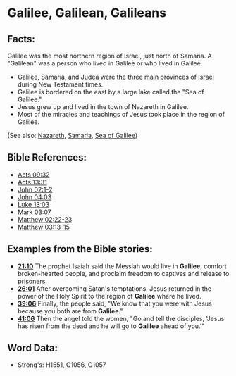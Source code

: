 # Galilee, Galilean, Galileans #

## Facts: ##

Galilee was the most northern region of Israel, just north of Samaria. A "Galilean" was a person who lived in Galilee or who lived in Galilee.

* Galilee, Samaria, and Judea were the three main provinces of Israel during New Testament times.
* Galilee is bordered on the east by a large lake called the "Sea of Galilee."
* Jesus grew up and lived in the town of Nazareth in Galilee.
* Most of the miracles and teachings of Jesus took place in the region of Galilee.

(See also: [Nazareth](../names/nazareth.md), [Samaria](../names/samaria.md), [Sea of Galilee](../names/seaofgalilee.md))

## Bible References: ##

* [Acts 09:32](rc://en/tn/help/act/09/32)
* [Acts 13:31](rc://en/tn/help/act/13/31)
* [John 02:1-2](rc://en/tn/help/jhn/02/01)
* [John 04:03](rc://en/tn/help/jhn/04/03)
* [Luke 13:03](rc://en/tn/help/luk/13/03)
* [Mark 03:07](rc://en/tn/help/mrk/03/07)
* [Matthew 02:22-23](rc://en/tn/help/mat/02/22)
* [Matthew 03:13-15](rc://en/tn/help/mat/03/13)

## Examples from the Bible stories: ##

* __[21:10](rc://en/tn/help/obs/21/10)__ The prophet Isaiah said the Messiah would live in __Galilee__, comfort broken-hearted people, and proclaim freedom to captives and release to prisoners.
* __[26:01](rc://en/tn/help/obs/26/01)__ After overcoming Satan's temptations, Jesus returned in the power of the Holy Spirit to the region of __Galilee__  where he lived.
* __[39:06](rc://en/tn/help/obs/39/06)__ Finally, the people said, "We know that you were with Jesus because you both are from __Galilee__."
* __[41:06](rc://en/tn/help/obs/41/06)__ Then the angel told the women, "Go and tell the disciples, 'Jesus has risen from the dead and he will go to __Galilee__  ahead of you.'"

## Word Data: ##

* Strong's: H1551, G1056, G1057
